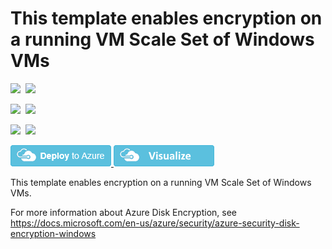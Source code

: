 # This template enables encryption on a running VM Scale Set of Windows VMs

<IMG SRC="https://azurequickstartsservice.blob.core.windows.net/badges/201-encrypt-running-vmss-windows/PublicLastTestDate.svg" />&nbsp;
<IMG SRC="https://azurequickstartsservice.blob.core.windows.net/badges/201-encrypt-running-vmss-windows/PublicDeployment.svg" />&nbsp;

<IMG SRC="https://azurequickstartsservice.blob.core.windows.net/badges/201-encrypt-running-vmss-windows/FairfaxLastTestDate.svg" />&nbsp;
<IMG SRC="https://azurequickstartsservice.blob.core.windows.net/badges/201-encrypt-running-vmss-windows/FairfaxDeployment.svg" />&nbsp;

<IMG SRC="https://azurequickstartsservice.blob.core.windows.net/badges/201-encrypt-running-vmss-windows/BestPracticeResult.svg" />&nbsp;
<IMG SRC="https://azurequickstartsservice.blob.core.windows.net/badges/201-encrypt-running-vmss-windows/CredScanResult.svg" />&nbsp;

<a href="https://portal.azure.com/#create/Microsoft.Template/uri/https%3A%2F%2Fraw.githubusercontent.com%2FAzure%2Fazure-quickstart-templates%2Fmaster%2F201-encrypt-running-vmss-windows%2Fazuredeploy.json" target="_blank">
    <img src="https://raw.githubusercontent.com/Azure/azure-quickstart-templates/master/1-CONTRIBUTION-GUIDE/images/deploytoazure.png"/>
</a>
<a href="http://armviz.io/#/?load=https%3A%2F%2Fraw.githubusercontent.com%2FAzure%2Fazure-quickstart-templates%2Fmaster%2F201-encrypt-running-vmss-windows%2Fazuredeploy.json" target="_blank">
    <img src="https://raw.githubusercontent.com/Azure/azure-quickstart-templates/master/1-CONTRIBUTION-GUIDE/images/visualizebutton.png"/>
</a>

This template enables encryption on a running VM Scale Set of Windows VMs.

For more information about Azure Disk Encryption, see https://docs.microsoft.com/en-us/azure/security/azure-security-disk-encryption-windows

